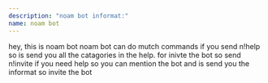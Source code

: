 ```yaml
---
description: "noam bot informat:"
name: noam bot
---
```


hey, this is noam bot noam bot can do mutch commands if you send n!help so is send you all the catagories in the help. for inivte the bot so send n!invite if you need help so you can mention the bot and is send you the informat so invite the bot
